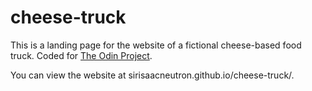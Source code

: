 # cheese-truck

This is a landing page for the website of a fictional cheese-based food truck. Coded for [The Odin Project](https://www.theodinproject.com/lessons/foundations-landing-page).

You can view the website at sirisaacneutron.github.io/cheese-truck/.